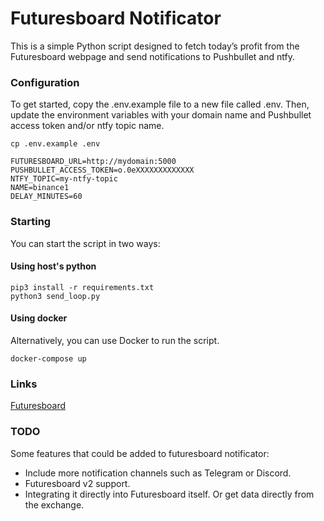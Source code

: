 # Futuresboard Notificator
This is a simple Python script designed to fetch today’s profit from the Futuresboard webpage and send notifications to Pushbullet and ntfy.

### Configuration
To get started, copy the .env.example file to a new file called .env. Then, update the environment variables with your domain name and Pushbullet access token and/or ntfy topic name.

```
cp .env.example .env
```
```
FUTURESBOARD_URL=http://mydomain:5000
PUSHBULLET_ACCESS_TOKEN=o.0eXXXXXXXXXXXXX
NTFY_TOPIC=my-ntfy-topic
NAME=binance1
DELAY_MINUTES=60
```

### Starting
You can start the script in two ways:

#### Using host's python
```
pip3 install -r requirements.txt
python3 send_loop.py
```

#### Using docker
Alternatively, you can use Docker to run the script.
```
docker-compose up
```

### Links
[Futuresboard](https://github.com/ecoppen/futuresboard)

### TODO
Some features that could be added to futuresboard notificator:
- Include more notification channels such as Telegram or Discord.
- Futuresboard v2 support.
- Integrating it directly into Futuresboard itself. Or get data directly from the exchange.